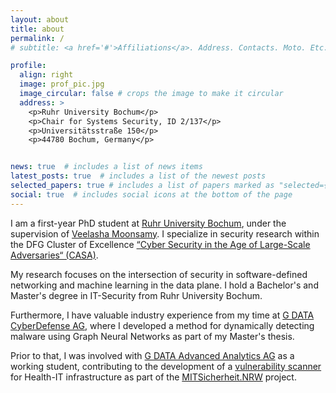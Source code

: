 ```yaml
---
layout: about
title: about
permalink: /
# subtitle: <a href='#'>Affiliations</a>. Address. Contacts. Moto. Etc.

profile:
  align: right
  image: prof_pic.jpg
  image_circular: false # crops the image to make it circular
  address: >
    <p>Ruhr University Bochum</p>
    <p>Chair for Systems Security, ID 2/137</p>
    <p>Universitätsstraße 150</p>
    <p>44780 Bochum, Germany</p>


news: true  # includes a list of news items
latest_posts: true  # includes a list of the newest posts
selected_papers: true # includes a list of papers marked as "selected={true}"
social: true  # includes social icons at the bottom of the page
---
```


I am a first-year PhD student at [Ruhr University Bochum](https://www.ruhr-uni-bochum.de/en), under the supervision of [Veelasha Moonsamy](https://veelasha.org). I specialize in security research within the DFG Cluster of Excellence [“Cyber Security in the Age of Large-Scale Adversaries“ (CASA)](https://casa.rub.de/en/).

My research focuses on the intersection of security in software-defined networking and machine learning in the data plane. I hold a Bachelor's and Master's degree in IT-Security from Ruhr University Bochum.

Furthermore, I have valuable industry experience from my time at [G DATA CyberDefense AG](https://www.gdata.de), where I developed a method for dynamically detecting malware using Graph Neural Networks as part of my Master's thesis.

Prior to that, I was involved with [G DATA Advanced Analytics AG](https://www.gdata-advancedanalytics.de) as a working student, contributing to the development of a [vulnerability scanner](https://github.com/FHMS-ITS/MITS-Scanner/) for Health-IT infrastructure as part of the [MITSicherheit.NRW](https://mits.nrw) project.


